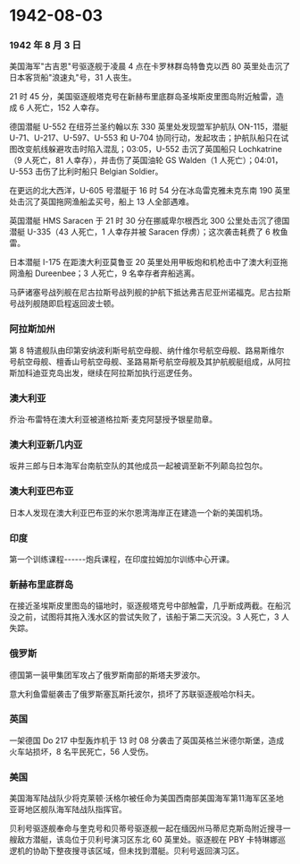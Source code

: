 # 1942-08-03

### 1942 年 8 月 3 日

美国海军"古吉恩"号驱逐舰于凌晨 4 点在卡罗林群岛特鲁克以西 80
英里处击沉了日本客货船"浪速丸"号，31 人丧生。

21 时 45
分，美国驱逐舰塔克号在新赫布里底群岛圣埃斯皮里图岛附近触雷，造成 6
人死亡，152 人幸存。

德国潜艇 U-552 在纽芬兰圣约翰以东 330 英里处发现盟军护航队 ON-115，潜艇
U-71、U-217、U-597、U-553 和 U-704
协同行动，发起攻击；护航队船只在试图改变航线躲避攻击时陷入混乱；03:05，U-552
击沉了英国船只 Lochkatrine（9 人死亡，81 人幸存），并击伤了英国油轮 GS
Walden（1 人死亡）；04:01，U-553 击伤了比利时船只 Belgian Soldier。

在更远的北大西洋，U-605 号潜艇于 16 时 54 分在冰岛雷克雅未克东南 190
英里处击沉了英国拖网渔船孟买号，船上 13 人全部遇难。

英国潜艇 HMS Saracen 于 21 时 30 分在挪威卑尔根西北 300
公里处击沉了德国潜艇 U-335（43 人死亡，1 人幸存并被 Saracen
俘虏）；这次袭击耗费了 6 枚鱼雷。

日本潜艇 I-175 在距澳大利亚莫鲁亚 20
英里处用甲板炮和机枪击中了澳大利亚拖网渔船 Dureenbee；3 人死亡，9
名幸存者弃船逃离。

马萨诸塞号战列舰在尼古拉斯号战列舰的护航下抵达弗吉尼亚州诺福克。尼古拉斯号战列舰随即启程返回波士顿。

### 阿拉斯加州

第 8
特遣舰队由印第安纳波利斯号航空母舰、纳什维尔号航空母舰、路易斯维尔号航空母舰、檀香山号航空母舰、圣路易斯号航空母舰及其护航舰艇组成，从阿拉斯加科迪亚克岛出发，继续在阿拉斯加执行巡逻任务。

### 澳大利亚

乔治·布雷特在澳大利亚被道格拉斯·麦克阿瑟授予银星勋章。

### 澳大利亚新几内亚

坂井三郎与日本海军台南航空队的其他成员一起被调至新不列颠岛拉包尔。

### 澳大利亚巴布亚

日本人发现在澳大利亚巴布亚的米尔恩湾海岸正在建造一个新的美国机场。

### 印度

第一个训练课程------炮兵课程，在印度拉姆加尔训练中心开课。

### 新赫布里底群岛

在接近圣埃斯皮里图岛的锚地时，驱逐舰塔克号中部触雷，几乎断成两截。在船沉没之前，试图将其拖入浅水区的尝试失败了，该船于第二天沉没。3
人死亡，3 人失踪。

### 俄罗斯

德国第一装甲集团军攻占了俄罗斯南部的斯塔夫罗波尔。

意大利鱼雷艇袭击了俄罗斯塞瓦斯托波尔，损坏了苏联驱逐舰哈尔科夫。

### 英国

一架德国 Do 217 中型轰炸机于 13 时 08
分袭击了英国英格兰米德尔斯堡，造成火车站损坏，8 名平民死亡，56 人受伤。

### 美国

美国海军陆战队少将克莱顿·沃格尔被任命为美国西南部美国海军第11海军区圣地亚哥地区舰队海军陆战队指挥官。

贝利号驱逐舰奉命与奎克号和贝蒂号驱逐舰一起在缅因州马蒂尼克斯岛附近搜寻一艘敌方潜艇，该岛位于贝利号演习区东北
60 英里处。驱逐舰在 PBY
卡特琳娜巡逻机的协助下整夜搜寻该区域，但未找到潜艇。贝利号返回演习区。